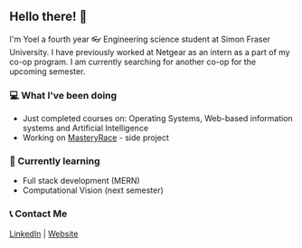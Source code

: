 ## Hello there! 👋

I'm Yoel a fourth year 👓 Engineering science student at Simon Fraser University. I have previously worked at Netgear as an intern as a part of my co-op program. I am currently searching for another co-op for the upcoming semester.

### 💻 What I've been doing
- Just completed courses on: Operating Systems, Web-based information systems and Artificial Intelligence
- Working on [MasteryRace](https://themasteryrace.herokuapp.com/) - side project

### 🌱 Currently learning
- Full stack development (MERN)
- Computational Vision (next semester)

### 📞 Contact Me
[LinkedIn](https://www.linkedin.com/in/yoel-yonata-5a7286182/) | [Website](https://yoelyonata.github.io/)
